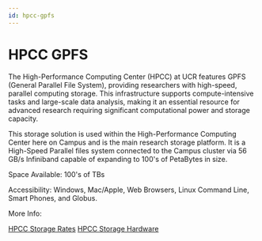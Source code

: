 ```yaml
---
id: hpcc-gpfs
---
```


# HPCC GPFS

The High-Performance Computing Center (HPCC) at UCR features GPFS (General Parallel File System), providing researchers with high-speed, parallel computing storage. This infrastructure supports compute-intensive tasks and large-scale data analysis, making it an essential resource for advanced research requiring significant computational power and storage capacity.

This storage solution is used within the High-Performance Computing Center here on Campus and is the main research storage platform. It is a High-Speed Parallel files system connected to the Campus cluster via 56 GB/s Infiniband capable of expanding to 100's of PetaBytes in size.


Space Available: 100's of TBs

Accessibility: Windows, Mac/Apple, Web Browsers, Linux Command Line, Smart Phones, and Globus.

More Info:

[HPCC Storage Rates](http://hpcc.ucr.edu/rates.html#big-data-storage)
[HPCC Storage Hardware](http://hpcc.ucr.edu/index.html#hpc-hardware)